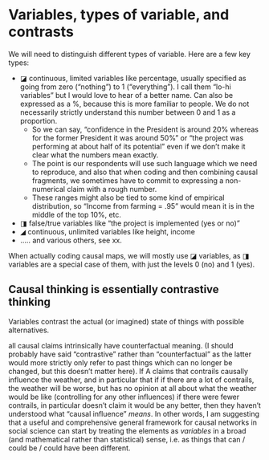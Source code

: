 

# Variables, types of variable, and contrasts

We will need to distinguish different types of variable. Here are a few key types:

- ◪ continuous, limited variables like percentage, usually specified as going from zero (“nothing”) to 1 (“everything”). I call them “lo-hi variables” but I would love to hear of a better name. Can also be expressed as a %, because this is more familiar to people. We do not necessarily strictly understand this number between 0 and 1 as a proportion. 
  - So we can say, “confidence in the President is around 20% whereas for the former President it was around 50%” or “the project was performing at about half of its potential” even if we don’t make it clear what the numbers mean exactly. 
  - The point is our respondents will use such language which we need to reproduce, and also that when coding and then combining causal fragments, we sometimes have to commit to expressing a non-numerical claim with a rough number. 
  - These ranges might also be tied to some kind of empirical distribution, so “Income from farming = .95” would mean it is in the middle of the top 10%, etc.
- ◨ false/true variables like “the project is implemented (yes or no)”
- ◢ continuous, unlimited variables like height, income
- ..… and various others, see xx.

When actually coding causal maps, we will mostly use ◪ variables, as ◨ variables are a special case of them, with just the levels 0 (no) and 1 (yes). 





## Causal thinking is essentially contrastive thinking

Variables contrast the actual (or imagined) state of things with possible alternatives. 

 all causal claims intrinsically have counterfactual meaning. (I should probably have said “contrastive” rather than “counterfactual” as the latter would more strictly only refer to past things which can no longer be changed, but this doesn’t matter here). If A claims that contrails causally influence the weather, and in particular that if if there are a lot of contrails, the weather will be worse, but has no opinion at all about what the weather would be like (controlling for any other influences) if there were fewer contrails, in particular doesn’t claim it would be any better, then they haven’t understood what “causal influence” *means*. In other words, I am suggesting that a useful and comprehensive general framework for causal networks in social science can start by treating the elements as *variables* in a broad (and mathematical rather than statistical) sense, i.e. as things that can / could be / could have been different. 





